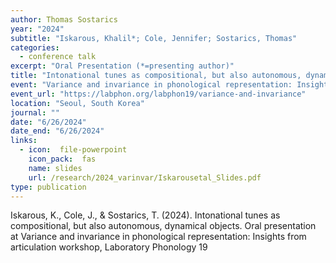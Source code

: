 ```yaml
---
author: Thomas Sostarics
year: "2024"
subtitle: "Iskarous, Khalil*; Cole, Jennifer; Sostarics, Thomas"
categories:
  - conference talk
excerpt: "Oral Presentation (*=presenting author)"
title: "Intonational tunes as compositional, but also autonomous, dynamical objects"
event: "Variance and invariance in phonological representation: Insights from articulation (Satellite Workshop at LabPhon19)"
event_url: "https://labphon.org/labphon19/variance-and-invariance"
location: "Seoul, South Korea"
journal: ""
date: "6/26/2024"
date_end: "6/26/2024"
links:
  - icon:  file-powerpoint
    icon_pack:  fas
    name: slides
    url: /research/2024_varinvar/Iskarousetal_Slides.pdf
type: publication
---
```


Iskarous, K., Cole, J., & Sostarics, T. (2024). Intonational tunes as compositional, but also autonomous, dynamical objects. Oral presentation at Variance and invariance in phonological representation: Insights from articulation workshop, Laboratory Phonology 19
